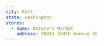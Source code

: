 ```yaml
---
city: Kent
state: washington
stores:
  - name: Nature's Market
    address: 26011 104th Avenue SE
---
```

